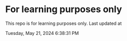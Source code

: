 # For learning purposes only
This repo is for learning purposes only.
Last updated at

Tuesday, May 21, 2024 6:38:31 PM

